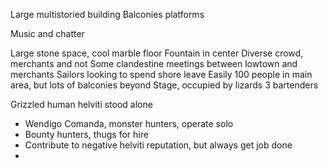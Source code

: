 Large multistoried building
Balconies platforms

Music and chatter

Large stone space, cool marble floor
Fountain in center
Diverse crowd, merchants and not
Some clandestine meetings between lowtown and merchants
Sailors looking to spend shore leave
Easily 100 people in main area, but lots of balconies beyond
Stage, occupied by lizards
3 bartenders


Grizzled human helviti stood alone
- Wendigo Comanda, monster hunters, operate solo
- Bounty hunters, thugs for hire
- Contribute to negative helviti reputation, but always get job done
- 

